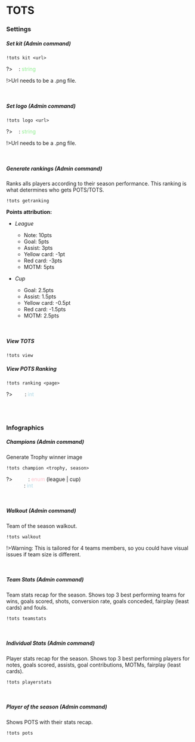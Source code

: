 # TOTS

### Settings
##### Set kit _(Admin command)_

    !tots kit <url>

?><span style="color:white">url</span>: <span style="color:lightgreen">string</span>

!>Url needs to be a .png file.

<br>

##### Set logo _(Admin command)_

    !tots logo <url>

?><span style="color:white">url</span>: <span style="color:lightgreen">string</span>

!>Url needs to be a .png file.

<br>

##### Generate rankings _(Admin command)_

Ranks alls players according to their season performance. This ranking is what determines who gets POTS/TOTS.

    !tots getranking

**Points attribution:**
- *League*
    - Note: 10pts
    - Goal: 5pts
    - Assist: 3pts
    - Yellow card: -1pt
    - Red card: -3pts
    - MOTM: 5pts

- *Cup*
    - Goal: 2.5pts
    - Assist: 1.5pts
    - Yellow card: -0.5pt
    - Red card: -1.5pts
    - MOTM: 2.5pts

<br>

##### View TOTS

    !tots view


##### View POTS Ranking

    !tots ranking <page>

?><span style="color:white">page</span>: <span style="color:lightblue">int</span>

<br>
<br>


### Infographics
##### Champions _(Admin command)_
Generate Trophy winner image

    !tots champion <trophy, season>

?><span style="color:white">trophy</span>: <span style="color:pink">enum</span> (league | cup)<br>
<span style="color:white">season</span>: <span style="color:lightblue">int</span>

<br>

##### Walkout _(Admin command)_
Team of the season walkout.

    !tots walkout

!>Warning: This is tailored for 4 teams members, so you could have visual issues if team size is different.

<br>

##### Team Stats _(Admin command)_
Team stats recap for the season.
Shows top 3 best performing teams for wins, goals scored, shots, conversion rate, goals conceded, fairplay (least cards) and fouls.

    !tots teamstats

<br>


##### Individual Stats _(Admin command)_
Player stats recap for the season.
Shows top 3 best performing players for notes, goals scored, assists, goal contributions, MOTMs, fairplay (least cards).

    !tots playerstats

<br>

##### Player of the season _(Admin command)_
Shows POTS with their stats recap.

    !tots pots

<br>